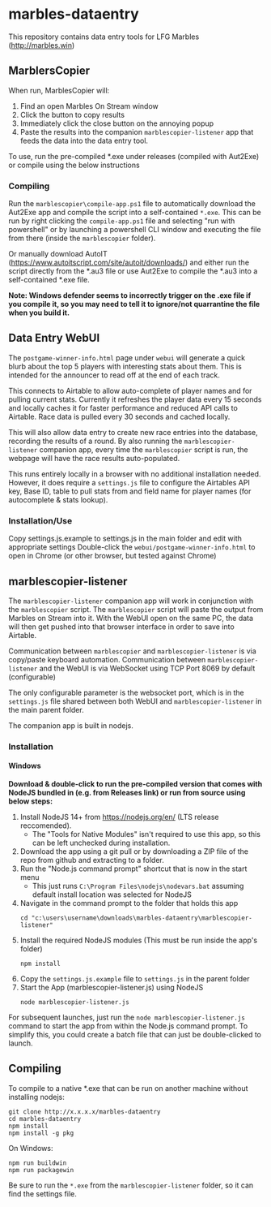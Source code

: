 # marbles-dataentry
This repository contains data entry tools for LFG Marbles (http://marbles.win)

## MarblersCopier
When run, MarblesCopier will:
 1. Find an open Marbles On Stream window
 2. Click the button to copy results
 3. Immediately click the close button on the annoying popup
 4. Paste the results into the companion `marblescopier-listener` app that feeds the data into the data entry tool.

To use, run the pre-compiled *.exe under releases (compiled with Aut2Exe) or compile using the below instructions

### Compiling

Run the `marblescopier\compile-app.ps1` file to automatically download the Aut2Exe app and compile the script into a self-contained `*.exe`.
This can be run by right clicking the `compile-app.ps1` file and selecting "run with powershell" or by launching a powershell CLI window and executing the file from there (inside the `marblescopier` folder).

Or manually download AutoIT (https://www.autoitscript.com/site/autoit/downloads/)
and either run the script directly from the *.au3 file or use Aut2Exe to compile the *.au3 into a self-contained *.exe file.

**Note: Windows defender seems to incorrectly trigger on the .exe file if you compile it, so you may need to tell it to ignore/not quarrantine the file when you build it.**

## Data Entry WebUI
The `postgame-winner-info.html` page under `webui` will generate a quick blurb about the top 5 players with interesting stats about them.  This is intended for the announcer to read off at the end of each track.

This connects to Airtable to allow auto-complete of player names and for pulling current stats.  Currently it refreshes the player data every 15 seconds and locally caches it for faster performance and reduced API calls to Airtable.  Race data is pulled every 30 seconds and cached locally.

This will also allow data entry to create new race entries into the database, recording the results of a round.  By also running the `marblescopier-listener` companion app, every time the `marblescopier` script is run, the webpage will have the race results auto-populated.

This runs entirely locally in a browser with no additional installation needed.  However, it does require a `settings.js` file to configure the Airtables API key, Base ID, table to pull stats from and field name for player names (for autocomplete & stats lookup).

### Installation/Use
Copy settings.js.example to settings.js in the main folder and edit with appropriate settings
Double-click the `webui/postgame-winner-info.html` to open in Chrome (or other browser, but tested against Chrome)

## marblescopier-listener
The `marblescopier-listener` companion app will work in conjunction with the `marblescopier` script.  The `marblescopier` script will paste the output from Marbles on Stream into it.  With the WebUI open on the same PC, the data will then get pushed into that browser interface in order to save into Airtable.

Communication between `marblescopier` and `marblescopier-listener` is via copy/paste keyboard automation.
Communication between `marblescopier-listener` and the WebUI is via WebSocket using TCP Port 8069 by default (configurable)

The only configurable parameter is the websocket port, which is in the `settings.js` file shared between both WebUI and `marblescopier-listener` in the main parent folder.

The companion app is built in nodejs.

### Installation
#### Windows
**Download & double-click to run the pre-compiled version that comes with NodeJS bundled in (e.g. from Releases link) or run from source using below steps:**

1.	Install NodeJS 14+ from https://nodejs.org/en/ (LTS release reccomended).
	* The "Tools for Native Modules" isn't required to use this app, so this can be left unchecked during installation.
2.	Download the app using a git pull or by downloading a ZIP file of the repo from github and extracting to a folder.
3.	Run the "Node.js command prompt" shortcut that is now in the start menu
	* This just runs `C:\Program Files\nodejs\nodevars.bat` assuming default install location was selected for NodeJS
4.	Navigate in the command prompt to the folder that holds this app
	```
	cd "c:\users\username\downloads\marbles-dataentry\marblescopier-listener"
	```
5.	Install the required NodeJS modules (This must be run inside the app's folder)
	```
	npm install
	```
6.	Copy the `settings.js.example` file to `settings.js` in the parent folder
7.	Start the App (marblescopier-listener.js) using NodeJS
	```
	node marblescopier-listener.js
	```
For subsequent launches, just run the `node marblescopier-listener.js` command to start the app from within the Node.js command prompt.  To simplify this, you could create a batch file that can just be double-clicked to launch.

## Compiling

To compile to a native *.exe that can be run on another machine without installing nodejs:

```
git clone http://x.x.x.x/marbles-dataentry
cd marbles-dataentry
npm install
npm install -g pkg
```

On Windows:
```
npm run buildwin
npm run packagewin
```

Be sure to run the `*.exe` from the `marblescopier-listener` folder, so it can find the settings file.
